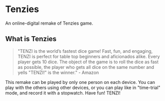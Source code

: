 # Tenzies
An online-digital remake of Tenzies game.

## What is Tenzies
> "TENZI is the world’s fastest dice game! Fast, fun, and engaging, TENZI is perfect for table top beginners and aficionados alike. Every player gets 10 dice. The object of the game is to roll the dice as fast as possible, the player who gets all dice on the same number and yells "TENZI!" is the winner." - Amazon

This remake can be played by only one person on each device. You can play with the others using other devices, or you can play like in "time-trial" mode, and record it with a stopwatch. Have fun! TENZI!
